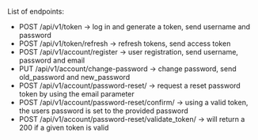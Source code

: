 List of endpoints:
- POST /api/v1/token -> log in and generate a token, send username and password
- POST /api/v1/token/refresh -> refresh tokens, send access token
- POST /api/v1/account/register -> user registration, send username, password and email
- PUT /api/v1/account/change-password -> change password, send old_password and new_password
- POST /api/v1/account/password-reset/ -> request a reset password token by using the email parameter
- POST /api/v1/account/password-reset/confirm/ -> using a valid token, the users password is set to the provided password
- POST /api/v1/account/password-reset/validate_token/ -> will return a 200 if a given token is valid